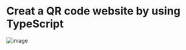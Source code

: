 # Creat a QR code website by using TypeScript
![image](https://github.com/ANASALHALABI/QR_Code_Generator/assets/140317626/6bd1ed18-15fe-4edb-bd29-97bc3b856e82)
